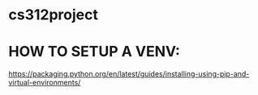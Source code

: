 # cs312project

# HOW TO SETUP A VENV:
https://packaging.python.org/en/latest/guides/installing-using-pip-and-virtual-environments/